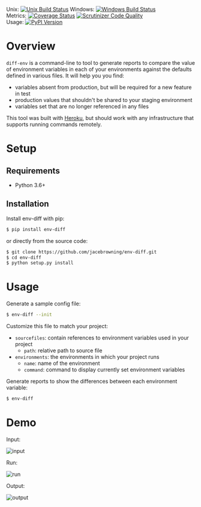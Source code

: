 Unix: [![Unix Build Status](https://img.shields.io/travis/jacebrowning/env-diff/master.svg)](https://travis-ci.org/jacebrowning/env-diff) Windows: [![Windows Build Status](https://img.shields.io/appveyor/ci/jacebrowning/env-diff/master.svg)](https://ci.appveyor.com/project/jacebrowning/env-diff)<br>Metrics: [![Coverage Status](https://img.shields.io/coveralls/jacebrowning/env-diff/master.svg)](https://coveralls.io/r/jacebrowning/env-diff) [![Scrutinizer Code Quality](https://img.shields.io/scrutinizer/g/jacebrowning/env-diff.svg)](https://scrutinizer-ci.com/g/jacebrowning/env-diff/?branch=master)<br>Usage: [![PyPI Version](https://img.shields.io/pypi/v/env-diff.svg)](https://pypi.python.org/pypi/env-diff)

# Overview

`diff-env` is a command-line to tool to generate reports to compare the value of environment variables in each of your environments against the defaults defined in various files. It will help you you find:

- variables absent from production, but will be required for a new feature in test
- production values that shouldn't be shared to your staging environment
- variables set that are no longer referenced in any files

This tool was built with [Heroku](https://www.heroku.com/continuous-delivery), but should work with any infrastructure that supports running commands remotely.

# Setup

## Requirements

* Python 3.6+

## Installation

Install env-diff with pip:

```sh
$ pip install env-diff
```

or directly from the source code:

```sh
$ git clone https://github.com/jacebrowning/env-diff.git
$ cd env-diff
$ python setup.py install
```

# Usage

Generate a sample config file:

```sh
$ env-diff --init
```

Customize this file to match your project:

- `sourcefiles`: contain references to environment variables used in your project
    + `path`: relative path to source file
- `environments`: the environments in which your project runs
    + `name`: name of the environment
    + `command`: command to display currently set environment variables

Generate reports to show the differences between each environment variable:

```sh
$ env-diff
```

# Demo

Input:

![input](https://raw.githubusercontent.com/jacebrowning/env-diff/master/docs/demo/input.png)

Run:

![run](https://raw.githubusercontent.com/jacebrowning/env-diff/master/docs/demo/run.png)

Output:

![output](https://raw.githubusercontent.com/jacebrowning/env-diff/master/docs/demo/output.png)




